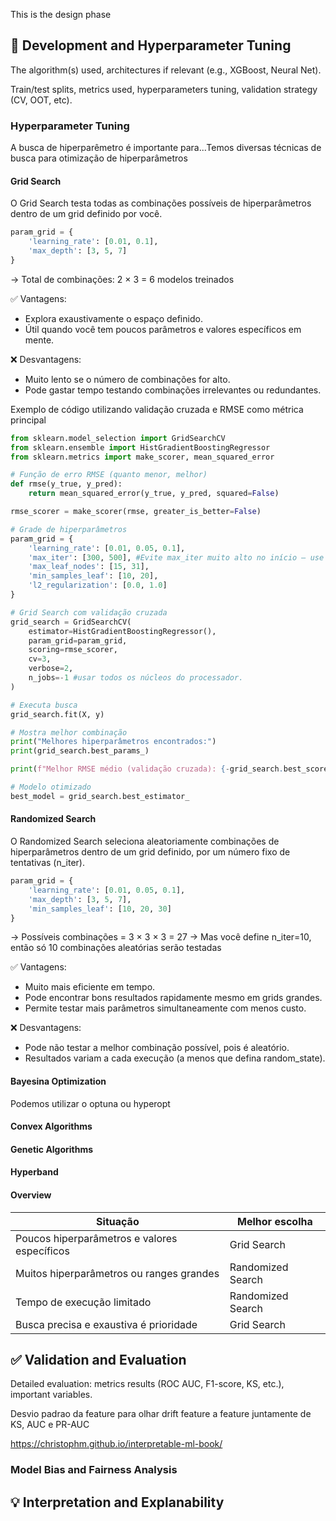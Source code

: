 This is the design phase

## 🧠 Development and Hyperparameter Tuning

The algorithm(s) used, architectures if relevant (e.g., XGBoost, Neural Net).

Train/test splits, metrics used, hyperparameters tuning, validation strategy (CV, OOT, etc).

### Hyperparameter Tuning
A busca de hiperparêmetro é importante para...Temos diversas técnicas de busca para otimização de hiperparâmetros

#### Grid Search
O Grid Search testa todas as combinações possíveis de hiperparâmetros dentro de um grid definido por você.

```python
param_grid = {
    'learning_rate': [0.01, 0.1],
    'max_depth': [3, 5, 7]
}
```
→ Total de combinações: 2 × 3 = 6 modelos treinados

✅ Vantagens:

- Explora exaustivamente o espaço definido.
- Útil quando você tem poucos parâmetros e valores específicos em mente.

❌ Desvantagens:

- Muito lento se o número de combinações for alto.
- Pode gastar tempo testando combinações irrelevantes ou redundantes.

Exemplo de código utilizando validação cruzada e RMSE como métrica principal

```python
from sklearn.model_selection import GridSearchCV
from sklearn.ensemble import HistGradientBoostingRegressor
from sklearn.metrics import make_scorer, mean_squared_error

# Função de erro RMSE (quanto menor, melhor)
def rmse(y_true, y_pred):
    return mean_squared_error(y_true, y_pred, squared=False)

rmse_scorer = make_scorer(rmse, greater_is_better=False)

# Grade de hiperparâmetros
param_grid = {
    'learning_rate': [0.01, 0.05, 0.1],
    'max_iter': [300, 500], #Evite max_iter muito alto no início — use valores moderados para teste rápido.
    'max_leaf_nodes': [15, 31],
    'min_samples_leaf': [10, 20],
    'l2_regularization': [0.0, 1.0]
}

# Grid Search com validação cruzada
grid_search = GridSearchCV(
    estimator=HistGradientBoostingRegressor(),
    param_grid=param_grid,
    scoring=rmse_scorer,
    cv=3,
    verbose=2,
    n_jobs=-1 #usar todos os núcleos do processador.
)

# Executa busca
grid_search.fit(X, y)

# Mostra melhor combinação
print("Melhores hiperparâmetros encontrados:")
print(grid_search.best_params_)

print(f"Melhor RMSE médio (validação cruzada): {-grid_search.best_score_:.4f}")

# Modelo otimizado
best_model = grid_search.best_estimator_
```

#### Randomized Search

O Randomized Search seleciona aleatoriamente combinações de hiperparâmetros dentro de um grid definido, por um número fixo de tentativas (n_iter).

```python
param_grid = {
    'learning_rate': [0.01, 0.05, 0.1],
    'max_depth': [3, 5, 7],
    'min_samples_leaf': [10, 20, 30]
}
```
→ Possíveis combinações = 3 × 3 × 3 = 27
→ Mas você define n_iter=10, então só 10 combinações aleatórias serão testadas

✅ Vantagens:

- Muito mais eficiente em tempo.
- Pode encontrar bons resultados rapidamente mesmo em grids grandes.
- Permite testar mais parâmetros simultaneamente com menos custo.

❌ Desvantagens:

- Pode não testar a melhor combinação possível, pois é aleatório.
- Resultados variam a cada execução (a menos que defina random_state).

#### Bayesina Optimization
Podemos utilizar o optuna ou hyperopt

#### Convex Algorithms

#### Genetic Algorithms

#### Hyperband

#### Overview

| Situação                                     | Melhor escolha      |
| -------------------------------------------- | ------------------- |
| Poucos hiperparâmetros e valores específicos | Grid Search       |
| Muitos hiperparâmetros ou ranges grandes     | Randomized Search |
| Tempo de execução limitado                   | Randomized Search |
| Busca precisa e exaustiva é prioridade       | Grid Search       |

## ✅ Validation and Evaluation

Detailed evaluation: metrics results (ROC AUC, F1-score, KS, etc.), important variables.

Desvio padrao da feature para olhar drift feature a feature juntamente de KS, AUC e PR-AUC

https://christophm.github.io/interpretable-ml-book/

### Model Bias and Fairness Analysis

## 💡 Interpretation and Explanability